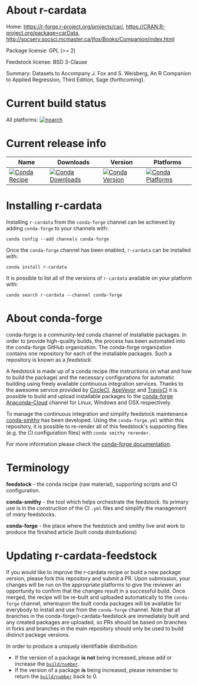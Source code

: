 About r-cardata
===============

Home: https://r-forge.r-project.org/projects/car/, https://CRAN.R-project.org/package=carData, http://socserv.socsci.mcmaster.ca/jfox/Books/Companion/index.html

Package license: GPL (>= 2)

Feedstock license: BSD 3-Clause

Summary:  Datasets to Accompany J. Fox and S. Weisberg,  An R Companion to Applied Regression, Third Edition, Sage (forthcoming).



Current build status
====================

All platforms:
[![noarch](https://img.shields.io/circleci/project/github/conda-forge/r-cardata-feedstock/master.svg?label=noarch)](https://circleci.com/gh/conda-forge/r-cardata-feedstock)

Current release info
====================

| Name | Downloads | Version | Platforms |
| --- | --- | --- | --- |
| [![Conda Recipe](https://img.shields.io/badge/recipe-r--cardata-green.svg)](https://anaconda.org/conda-forge/r-cardata) | [![Conda Downloads](https://img.shields.io/conda/dn/conda-forge/r-cardata.svg)](https://anaconda.org/conda-forge/r-cardata) | [![Conda Version](https://img.shields.io/conda/vn/conda-forge/r-cardata.svg)](https://anaconda.org/conda-forge/r-cardata) | [![Conda Platforms](https://img.shields.io/conda/pn/conda-forge/r-cardata.svg)](https://anaconda.org/conda-forge/r-cardata) |

Installing r-cardata
====================

Installing `r-cardata` from the `conda-forge` channel can be achieved by adding `conda-forge` to your channels with:

```
conda config --add channels conda-forge
```

Once the `conda-forge` channel has been enabled, `r-cardata` can be installed with:

```
conda install r-cardata
```

It is possible to list all of the versions of `r-cardata` available on your platform with:

```
conda search r-cardata --channel conda-forge
```


About conda-forge
=================

conda-forge is a community-led conda channel of installable packages.
In order to provide high-quality builds, the process has been automated into the
conda-forge GitHub organization. The conda-forge organization contains one repository
for each of the installable packages. Such a repository is known as a *feedstock*.

A feedstock is made up of a conda recipe (the instructions on what and how to build
the package) and the necessary configurations for automatic building using freely
available continuous integration services. Thanks to the awesome service provided by
[CircleCI](https://circleci.com/), [AppVeyor](https://www.appveyor.com/)
and [TravisCI](https://travis-ci.org/) it is possible to build and upload installable
packages to the [conda-forge](https://anaconda.org/conda-forge)
[Anaconda-Cloud](https://anaconda.org/) channel for Linux, Windows and OSX respectively.

To manage the continuous integration and simplify feedstock maintenance
[conda-smithy](https://github.com/conda-forge/conda-smithy) has been developed.
Using the ``conda-forge.yml`` within this repository, it is possible to re-render all of
this feedstock's supporting files (e.g. the CI configuration files) with ``conda smithy rerender``.

For more information please check the [conda-forge documentation](https://conda-forge.org/docs/).

Terminology
===========

**feedstock** - the conda recipe (raw material), supporting scripts and CI configuration.

**conda-smithy** - the tool which helps orchestrate the feedstock.
                   Its primary use is in the construction of the CI ``.yml`` files
                   and simplify the management of *many* feedstocks.

**conda-forge** - the place where the feedstock and smithy live and work to
                  produce the finished article (built conda distributions)


Updating r-cardata-feedstock
============================

If you would like to improve the r-cardata recipe or build a new
package version, please fork this repository and submit a PR. Upon submission,
your changes will be run on the appropriate platforms to give the reviewer an
opportunity to confirm that the changes result in a successful build. Once
merged, the recipe will be re-built and uploaded automatically to the
`conda-forge` channel, whereupon the built conda packages will be available for
everybody to install and use from the `conda-forge` channel.
Note that all branches in the conda-forge/r-cardata-feedstock are
immediately built and any created packages are uploaded, so PRs should be based
on branches in forks and branches in the main repository should only be used to
build distinct package versions.

In order to produce a uniquely identifiable distribution:
 * If the version of a package **is not** being increased, please add or increase
   the [``build/number``](https://conda.io/docs/user-guide/tasks/build-packages/define-metadata.html#build-number-and-string).
 * If the version of a package **is** being increased, please remember to return
   the [``build/number``](https://conda.io/docs/user-guide/tasks/build-packages/define-metadata.html#build-number-and-string)
   back to 0.
